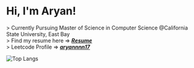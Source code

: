 <h1> Hi, I'm Aryan! </h1>

<div> 
> Currently Pursuing Master of Science in Computer Science @California State University, East Bay 
</div>
<div> > Find my resume here => <i><strong><a href ="https://leetcode.com/u/aryannnn17/">Resume</a></strong></i></div>

<div> > Leetcode Profile => <i><strong><a href ="https://leetcode.com/u/aryannnn17/">aryannnn17</a></strong></i></div>
<div>
  
![Top Langs](https://github-readme-stats.vercel.app/api/top-langs/?username=aryannnn17&theme=transparent&hide_border=true&langs_count=20&layout=compact&card_width=500px&exclude_repo=projects)
<!--![GitHub stats](https://github-readme-stats.vercel.app/api?username=aryannnn17&show_icons=true&theme=transparent&hide_border=true&custom_title=Stats&rank_icon=github&include_all_commits=true&hide=contribs,prs,stars,issues&card_width=150px)
</div>
